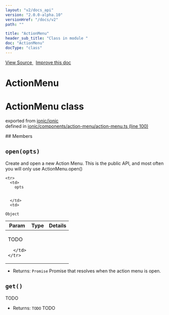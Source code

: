 ```yaml
---
layout: "v2/docs_api"
version: "2.0.0-alpha.10"
versionHref: "/docs/v2"
path: ""

title: "ActionMenu"
header_sub_title: "Class in module "
doc: "ActionMenu"
docType: "class"
---
```



<div class="improve-docs">
  <a href='http://github.com/driftyco/ionic/tree/master/#L'>
    View Source
  </a>
  &nbsp;
  <a href='http://github.com/driftyco/ionic/edit/master/#L'>
    Improve this doc
  </a>
</div>




<h1 class="api-title">

  ActionMenu



</h1>








<h1 class="class export">ActionMenu <span class="type">class</span></h1>
<p class="module">exported from <a href='undefined'>ionic/ionic</a><br/>
defined in <a href="https://github.com/driftyco/ionic2/tree/master/ionic/components/action-menu/action-menu.ts#L100-L133">ionic/components/action-menu/action-menu.ts (line 100)</a>
</p>
<p></p>
## Members

<div id="open"></div>
<h2>
  <code>open(opts)</code>

</h2>

Create and open a new Action Menu. This is the
public API, and most often you will only use ActionMenu.open()




<table class="table" style="margin:0;">
  <thead>
    <tr>
      <th>Param</th>
      <th>Type</th>
      <th>Details</th>
    </tr>
  </thead>
  <tbody>
    
    <tr>
      <td>
        opts
        
        
      </td>
      <td>
        
  <code>Object</code>
      </td>
      <td>
        <p>TODO</p>

        
      </td>
    </tr>
    
  </tbody>
</table>






* Returns: 
  <code>Promise</code> Promise that resolves when the action menu is open.




<div id="get"></div>
<h2>
  <code>get()</code>

</h2>

TODO






* Returns: 
  <code>TODO</code> TODO




